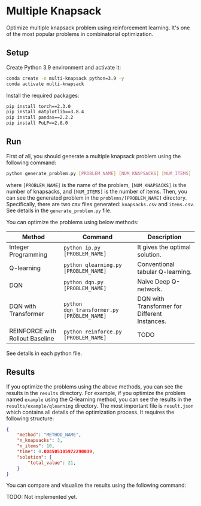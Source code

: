 # Multiple Knapsack

Optimize multiple knapsack problem using reinforcement learning. It's one of the most popular problems in combinatorial optimization.

## Setup

Create Python 3.9 environment and activate it:

```bash
conda create -n multi-knapsack python=3.9 -y
conda activate multi-knapsack
```

Install the required packages:

```bash
pip install torch==2.3.0
pip install matplotlib==3.8.4
pip install pandas==2.2.2
pip install PuLP==2.8.0
```

## Run

First of all, you should generate a multiple knapsack problem using the following command:

```bash
python generate_problem.py [PROBLEM_NAME] [NUM_KNAPSACKS] [NUM_ITEMS]
```

where `[PROBLEM_NAME]` is the name of the problem, `[NUM_KNAPSACKS]` is the number of knapsacks, and `[NUM_ITEMS]` is the number of items. Then, you can see the generated problem in the `problems/[PROBLEM_NAME]` directory. Specifically, there are two csv files generated: `knapsacks.csv` and `items.csv`. See details in the `generate_problem.py` file.

You can optimize the problems using below methods:

| Method | Command | Description |
| --- | --- | --- |
| Integer Programming | `python ip.py [PROBLEM_NAME]` | It gives the optimal solution. |
| Q-learning | `python qlearning.py [PROBLEM_NAME]` | Conventional tabular Q-learning. |
| DQN | `python dqn.py [PROBLEM_NAME]` | Naive Deep Q-network. |
| DQN with Transformer | `python dqn_transformer.py [PROBLEM_NAME]` | DQN with Transformer for Different Instances. |
| REINFORCE with Rollout Baseline | `python reinforce.py [PROBLEM_NAME]` | TODO |

See details in each python file.

## Results

If you optimize the problems using the above methods, you can see the results in the `results` directory. For example, if you optimize the problem named `example` using the Q-learning method, you can see the results in the `results/example/qlearning` directory. The most important file is `result.json` which contains all details of the optimization process. It requires the following structure:

```json
{
    "method": "METHOD_NAME",
    "n_knapsacks": 3,
    "n_items": 10,
    "time": 0.008505105972290039,
    "solution": {
        "total_value": 21,
    }
}
```

You can compare and visualize the results using the following command:

TODO: Not implemented yet.
